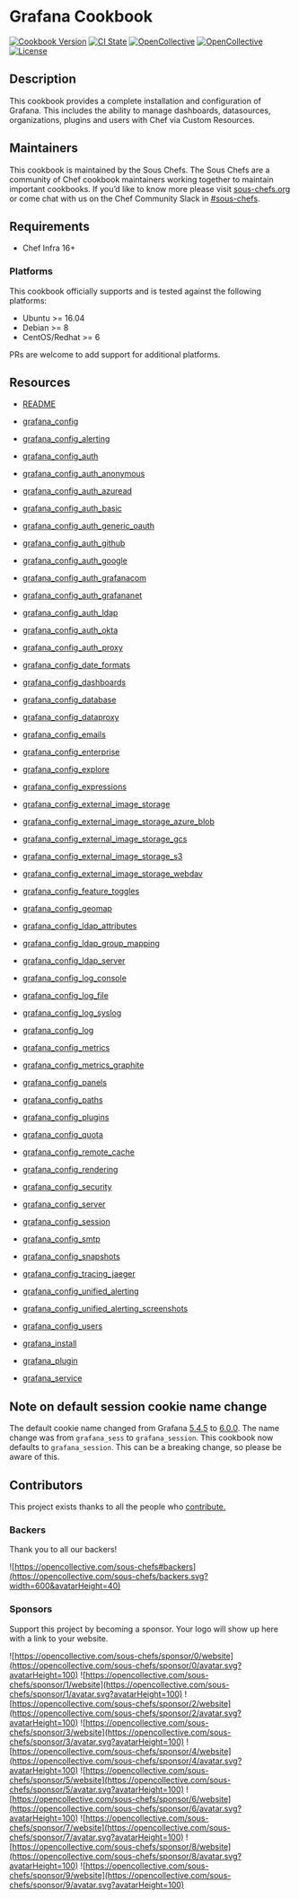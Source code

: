 # Grafana Cookbook

[![Cookbook Version](https://img.shields.io/cookbook/v/grafana.svg?style=flat)](https://supermarket.chef.io/cookbooks/grafana)
[![CI State](https://github.com/sous-chefs/grafana/workflows/ci/badge.svg)](https://github.com/sous-chefs/grafana/actions?query=workflow%3Aci)
[![OpenCollective](https://opencollective.com/sous-chefs/backers/badge.svg)](#backers)
[![OpenCollective](https://opencollective.com/sous-chefs/sponsors/badge.svg)](#sponsors)
[![License](https://img.shields.io/badge/License-Apache%202.0-green.svg)](https://opensource.org/licenses/Apache-2.0)

## Description

This cookbook provides a complete installation and configuration of Grafana. This includes the ability to manage dashboards, datasources, organizations, plugins and users with Chef via Custom Resources.

## Maintainers

This cookbook is maintained by the Sous Chefs. The Sous Chefs are a community of Chef cookbook maintainers working together to maintain important cookbooks. If you’d like to know more please visit [sous-chefs.org](https://sous-chefs.org/) or come chat with us on the Chef Community Slack in [#sous-chefs](https://chefcommunity.slack.com/messages/C2V7B88SF).

## Requirements

- Chef Infra 16+

### Platforms

This cookbook officially supports and is tested against the following platforms:

- Ubuntu >= 16.04
- Debian >= 8
- CentOS/Redhat >= 6

PRs are welcome to add support for additional platforms.

## Resources

- [README](https://github.com/sous-chefs/grafana/tree/main/documentation/README.md)

- [grafana_config](https://github.com/sous-chefs/grafana/tree/main/documentation/grafana_config.md)
- [grafana_config_alerting](https://github.com/sous-chefs/grafana/tree/main/documentation/grafana_config_alerting.md)
- [grafana_config_auth](https://github.com/sous-chefs/grafana/tree/main/documentation/grafana_config_auth.md)
- [grafana_config_auth_anonymous](https://github.com/sous-chefs/grafana/tree/main/documentation/grafana_config_auth_anonymous.md)
- [grafana_config_auth_azuread](https://github.com/sous-chefs/grafana/tree/main/documentation/grafana_config_auth_azuread.md)
- [grafana_config_auth_basic](https://github.com/sous-chefs/grafana/tree/main/documentation/grafana_config_auth_basic.md)
- [grafana_config_auth_generic_oauth](https://github.com/sous-chefs/grafana/tree/main/documentation/grafana_config_auth_generic_oauth.md)
- [grafana_config_auth_github](https://github.com/sous-chefs/grafana/tree/main/documentation/grafana_config_auth_github.md)
- [grafana_config_auth_google](https://github.com/sous-chefs/grafana/tree/main/documentation/grafana_config_auth_google.md)
- [grafana_config_auth_grafanacom](https://github.com/sous-chefs/grafana/tree/main/documentation/grafana_config_auth_grafanacom.md)
- [grafana_config_auth_grafananet](https://github.com/sous-chefs/grafana/tree/main/documentation/grafana_config_auth_grafananet.md)
- [grafana_config_auth_ldap](https://github.com/sous-chefs/grafana/tree/main/documentation/grafana_config_auth_ldap.md)
- [grafana_config_auth_okta](https://github.com/sous-chefs/grafana/tree/main/documentation/grafana_config_auth_okta.md)
- [grafana_config_auth_proxy](https://github.com/sous-chefs/grafana/tree/main/documentation/grafana_config_auth_proxy.md)
- [grafana_config_date_formats](https://github.com/sous-chefs/grafana/tree/main/documentation/grafana_config_date_formats.md)
- [grafana_config_dashboards](https://github.com/sous-chefs/grafana/tree/main/documentation/grafana_config_dashboards.md)
- [grafana_config_database](https://github.com/sous-chefs/grafana/tree/main/documentation/grafana_config_database.md)
- [grafana_config_dataproxy](https://github.com/sous-chefs/grafana/tree/main/documentation/grafana_config_dataproxy.md)
- [grafana_config_emails](https://github.com/sous-chefs/grafana/tree/main/documentation/grafana_config_emails.md)
- [grafana_config_enterprise](https://github.com/sous-chefs/grafana/tree/main/documentation/grafana_config_enterprise.md)
- [grafana_config_explore](https://github.com/sous-chefs/grafana/tree/main/documentation/grafana_config_explore.md)
- [grafana_config_expressions](https://github.com/sous-chefs/grafana/tree/main/documentation/grafana_config_expressions.md)
- [grafana_config_external_image_storage](https://github.com/sous-chefs/grafana/tree/main/documentation/grafana_config_external_image_storage.md)
- [grafana_config_external_image_storage_azure_blob](https://github.com/sous-chefs/grafana/tree/main/documentation/grafana_config_external_image_storage_azure_blob.md)
- [grafana_config_external_image_storage_gcs](https://github.com/sous-chefs/grafana/tree/main/documentation/grafana_config_external_image_storage_gcs.md)
- [grafana_config_external_image_storage_s3](https://github.com/sous-chefs/grafana/tree/main/documentation/grafana_config_external_image_storage_s3.md)
- [grafana_config_external_image_storage_webdav](https://github.com/sous-chefs/grafana/tree/main/documentation/grafana_config_external_image_storage_webdav.md)
- [grafana_config_feature_toggles](https://github.com/sous-chefs/grafana/tree/main/documentation/grafana_config_feature_toggles.md)
- [grafana_config_geomap](https://github.com/sous-chefs/grafana/tree/main/documentation/grafana_config_geomap.md)
- [grafana_config_ldap_attributes](https://github.com/sous-chefs/grafana/tree/main/documentation/grafana_config_ldap_attributes.md)
- [grafana_config_ldap_group_mapping](https://github.com/sous-chefs/grafana/tree/main/documentation/grafana_config_ldap_group_mapping.md)
- [grafana_config_ldap_server](https://github.com/sous-chefs/grafana/tree/main/documentation/grafana_config_ldap_server.md)
- [grafana_config_log_console](https://github.com/sous-chefs/grafana/tree/main/documentation/grafana_config_log_console.md)
- [grafana_config_log_file](https://github.com/sous-chefs/grafana/tree/main/documentation/grafana_config_log_file.md)
- [grafana_config_log_syslog](https://github.com/sous-chefs/grafana/tree/main/documentation/grafana_config_log_syslog.md)
- [grafana_config_log](https://github.com/sous-chefs/grafana/tree/main/documentation/grafana_config_log.md)
- [grafana_config_metrics](https://github.com/sous-chefs/grafana/tree/main/documentation/grafana_config_metrics.md)
- [grafana_config_metrics_graphite](https://github.com/sous-chefs/grafana/tree/main/documentation/grafana_config_metrics_graphite.md)
- [grafana_config_panels](https://github.com/sous-chefs/grafana/tree/main/documentation/grafana_config_panels.md)
- [grafana_config_paths](https://github.com/sous-chefs/grafana/tree/main/documentation/grafana_config_paths.md)
- [grafana_config_plugins](https://github.com/sous-chefs/grafana/tree/main/documentation/grafana_config_plugins.md)
- [grafana_config_quota](https://github.com/sous-chefs/grafana/tree/main/documentation/grafana_config_quota.md)
- [grafana_config_remote_cache](https://github.com/sous-chefs/grafana/tree/main/documentation/grafana_config_remote_cache.md)
- [grafana_config_rendering](https://github.com/sous-chefs/grafana/tree/main/documentation/grafana_config_rendering.md)
- [grafana_config_security](https://github.com/sous-chefs/grafana/tree/main/documentation/grafana_config_security.md)
- [grafana_config_server](https://github.com/sous-chefs/grafana/tree/main/documentation/grafana_config_server.md)
- [grafana_config_session](https://github.com/sous-chefs/grafana/tree/main/documentation/grafana_config_session.md)
- [grafana_config_smtp](https://github.com/sous-chefs/grafana/tree/main/documentation/grafana_config_smtp.md)
- [grafana_config_snapshots](https://github.com/sous-chefs/grafana/tree/main/documentation/grafana_config_snapshots.md)
- [grafana_config_tracing_jaeger](https://github.com/sous-chefs/grafana/tree/main/documentation/grafana_config_tracing_jaeger.md)
- [grafana_config_unified_alerting](https://github.com/sous-chefs/grafana/tree/main/documentation/grafana_config_unified_alerting.md)
- [grafana_config_unified_alerting_screenshots](https://github.com/sous-chefs/grafana/tree/main/documentation/grafana_config_unified_alerting_screenshots.md)
- [grafana_config_users](https://github.com/sous-chefs/grafana/tree/main/documentation/grafana_config_users.md)
- [grafana_install](https://github.com/sous-chefs/grafana/tree/main/documentation/grafana_install.md)
- [grafana_plugin](https://github.com/sous-chefs/grafana/tree/main/documentation/grafana_plugin.md)
- [grafana_service](https://github.com/sous-chefs/grafana/tree/main/documentation/grafana_service.md)

## Note on default session cookie name change

The default cookie name changed from Grafana [5.4.5](https://github.com/grafana/grafana/blob/v5.4.5/pkg/setting/setting.go#L743) to [6.0.0](https://github.com/grafana/grafana/blob/v6.0.0/pkg/setting/setting.go#L664).  The name change was from `grafana_sess` to `grafana_session`.  This cookbook now defaults to `grafana_session`.  This can be a breaking change, so please be aware of this.

## Contributors

This project exists thanks to all the people who [contribute.](https://opencollective.com/sous-chefs/contributors.svg?width=890&button=false)

### Backers

Thank you to all our backers!

![https://opencollective.com/sous-chefs#backers](https://opencollective.com/sous-chefs/backers.svg?width=600&avatarHeight=40)

### Sponsors

Support this project by becoming a sponsor. Your logo will show up here with a link to your website.

![https://opencollective.com/sous-chefs/sponsor/0/website](https://opencollective.com/sous-chefs/sponsor/0/avatar.svg?avatarHeight=100)
![https://opencollective.com/sous-chefs/sponsor/1/website](https://opencollective.com/sous-chefs/sponsor/1/avatar.svg?avatarHeight=100)
![https://opencollective.com/sous-chefs/sponsor/2/website](https://opencollective.com/sous-chefs/sponsor/2/avatar.svg?avatarHeight=100)
![https://opencollective.com/sous-chefs/sponsor/3/website](https://opencollective.com/sous-chefs/sponsor/3/avatar.svg?avatarHeight=100)
![https://opencollective.com/sous-chefs/sponsor/4/website](https://opencollective.com/sous-chefs/sponsor/4/avatar.svg?avatarHeight=100)
![https://opencollective.com/sous-chefs/sponsor/5/website](https://opencollective.com/sous-chefs/sponsor/5/avatar.svg?avatarHeight=100)
![https://opencollective.com/sous-chefs/sponsor/6/website](https://opencollective.com/sous-chefs/sponsor/6/avatar.svg?avatarHeight=100)
![https://opencollective.com/sous-chefs/sponsor/7/website](https://opencollective.com/sous-chefs/sponsor/7/avatar.svg?avatarHeight=100)
![https://opencollective.com/sous-chefs/sponsor/8/website](https://opencollective.com/sous-chefs/sponsor/8/avatar.svg?avatarHeight=100)
![https://opencollective.com/sous-chefs/sponsor/9/website](https://opencollective.com/sous-chefs/sponsor/9/avatar.svg?avatarHeight=100)
